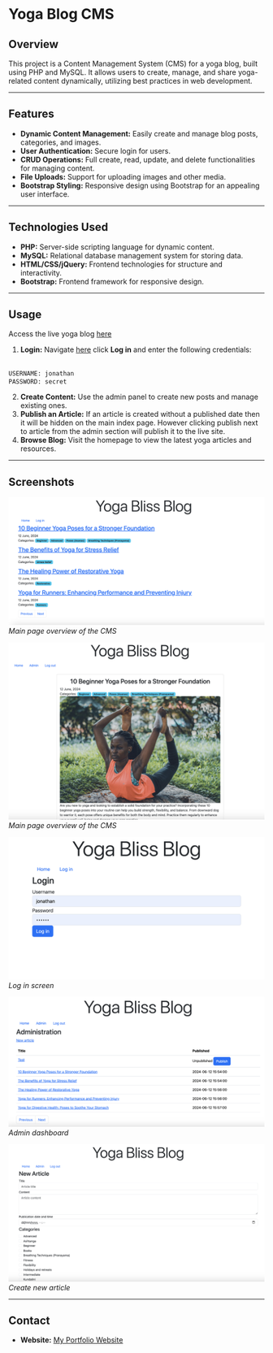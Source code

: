 # Yoga Blog CMS

## Overview

This project is a Content Management System (CMS) for a yoga blog, built using PHP and MySQL. It allows users to create, manage, and share yoga-related content dynamically, utilizing best practices in web development.

---

## Features

- **Dynamic Content Management:** Easily create and manage blog posts, categories, and images.
- **User Authentication:** Secure login for users.
- **CRUD Operations:** Full create, read, update, and delete functionalities for managing content.
- **File Uploads:** Support for uploading images and other media.
- **Bootstrap Styling:** Responsive design using Bootstrap for an appealing user interface.

---

## Technologies Used

- **PHP:** Server-side scripting language for dynamic content.
- **MySQL:** Relational database management system for storing data.
- **HTML/CSS/jQuery:** Frontend technologies for structure and interactivity.
- **Bootstrap:** Frontend framework for responsive design.

---

## Usage

Access the live yoga blog [here](https://magenta-starling-620679.hostingersite.com/)

1. **Login:** Navigate [here](https://magenta-starling-620679.hostingersite.com/) click **Log in** and enter the following credentials:

```

USERNAME: jonathan
PASSWORD: secret

```

2. **Create Content:** Use the admin panel to create new posts and manage existing ones.
3. **Publish an Article:** If an article is created without a published date then it will be hidden on the main index page. However clicking publish next to article from the admin section will publish it to the live site.
4. **Browse Blog:** Visit the homepage to view the latest yoga articles and resources.

---

## Screenshots

![Main Page](/uploads/screenshot1.png)
_Main page overview of the CMS_

![Article Page](/uploads/screenshot2.png)
_Main page overview of the CMS_

![Log in screen](/uploads/screenshot3.png)
_Log in screen_

![Admin dashboard](/uploads/screenshot4.png)
_Admin dashboard_

![Create new article](/uploads/screenshot5.png)
_Create new article_

---

## Contact

- **Website:** [My Portfolio Website](https://jcainuk.netlify.app/)
